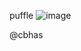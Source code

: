 puffle
![image](https://github.com/cbhas/estructura-de-datos/assets/111542784/f30682d1-b02a-496e-98f3-fac04cff4025)

@cbhas
